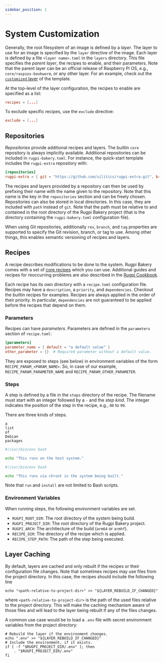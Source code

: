 ```yaml
---
sidebar_position: 1
---
```


# System Customization

Generally, the root filesystem of an image is defined by a *layer*.
The layer to use for an image is specified by the `layer` directive of the image.
Each layer is defined by a file `<layer name>.toml` in the `layers` directory.
This file specifies the *parent layer*, the recipes to enable, and their parameters.
Note that the parent layer can be an official release of Raspberry Pi OS, e.g., `core/raspios-bookworm`, or any other layer.
For an example, check out the [`customized` layer](https://github.com/silitics/rugpi-template/blob/main/layers/customized.toml) of the template.

At the top-level of the layer configuration, the recipes to enable are specified as a list:

```toml title="<layer name>.toml"
recipes = [...]
```
To exclude specific recipes, use the `exclude` directive:

```toml
exclude = [...]
```

## Repositories

*Repositories* provide additional recipes and layers.
The builtin `core` repository is always implicitly available.
Additional repositories can be included in `rugpi-bakery.toml`.
For instance, the quick-start template includes the `rugpi-extra` repository with:

```toml
[repositories]
rugpi-extra = { git = "https://github.com/silitics/rugpi-extra.git", branch = "v0.6" }
```

The recipes and layers provided by a repository can then be used by prefixing their name with the name given to the repository.
Note that this name is the key in the `repositories` section and can be freely chosen.
Repositories can also be stored in local directories.
In this case, they are included with `path` instead of `git`.
Note that the path must be relative to and contained in the root directory of the Rugpi Bakery project (that is the directory containing the `rugpi-bakery.toml` configuration file).

When using Git repositories, additionally `rev`, `branch`, and `tag` properties are supported to specify the Git revision, branch, or tag to use.
Among other things, this enables semantic versioning of recipes and layers.

## Recipes

A recipe describes modifications to be done to the system.
Rugpi Bakery comes with a set of [core recipes](https://github.com/silitics/rugpi/tree/main/repositories/core/recipes) which you can use.
Additional guides and recipes for reoccurring problems are also described in the [Rugpi Cookbook](../cookbook).

Each recipe has its own directory with a `recipe.toml` configuration file.
Recipes may have a `description`, a `priority`, and `dependencies`.
Checkout the builtin recipes for examples.
Recipes are always applied in the order of their priority.
In particular, `dependencies` are not guaranteed to be applied before the recipes that depend on them.

### Parameters

Recipes can have _parameters_.
Parameters are defined in the `parameters` section of `recipe.toml`:

```toml
[parameters]
parameter_name = { default = "a default value" }
other_parameter = {}  # Required parameter without a default value.
```

They are exposed to steps (see below) in environment variables of the form `RECIPE_PARAM_<PARAM_NAME>`. So, in case of our example, `RECIPE_PARAM_PARAMETER_NAME` and `RECIPE_PARAM_OTHER_PARAMETER`.

### Steps

A step is defined by a file in the `steps` directory of the recipe.
The filename must start with an integer followed by a `-` and the _step kind_.
The integer indicates the position of the step in the recipe, e.g., `00` to `99`.

There are three kinds of steps.

```plain title="XX-packages"
a
list
of
Debian
packages
```

```bash title="XX-run.*"
#!/usr/bin/env bash

echo "This runs on the host system."
```

```bash title="XXX-install.*"
#!/usr/bin/env bash

echo "This runs via chroot in the system being built."
```

Note that `run` and `install` are not limited to Bash scripts.

### Environment Variables

When running steps, the following environment variables are set.

- `RUGPI_ROOT_DIR`: The root directory of the system being build.
- `RUGPI_PROJECT_DIR`: The root directory of the Rugpi Bakery project.
- `RUGPI_ARCH`: The architecture of the build (`arm64` or `armhf`).
- `RECIPE_DIR`: The directory of the recipe which is applied.
- `RECIPE_STEP_PATH`: The path of the step being executed.

## Layer Caching

By default, layers are cached and only rebuilt if the recipes or their configuration file changes.
Note that sometimes recipes may use files from the project directory.
In this case, the recipes should include the following line

```shell
echo "<path-relative-to-project-dir>" >> "${LAYER_REBUILD_IF_CHANGED}"
```

where `<path-relative-to-project-dir>` is the path of the used files relative to the project directory.
This will make the caching mechanism aware of those files and will lead to the layer being rebuilt if any of the files changes.

A common use case would be to load a `.env` file with secret environment variables from the project directory:

```shell
# Rebuild the layer if the environment changes.
echo ".env" >> "${LAYER_REBUILD_IF_CHANGED}"
# Include the environment, if it exists.
if [ -f "$RUGPI_PROJECT_DIR/.env" ]; then
    . "$RUGPI_PROJECT_DIR/.env"
fi
```